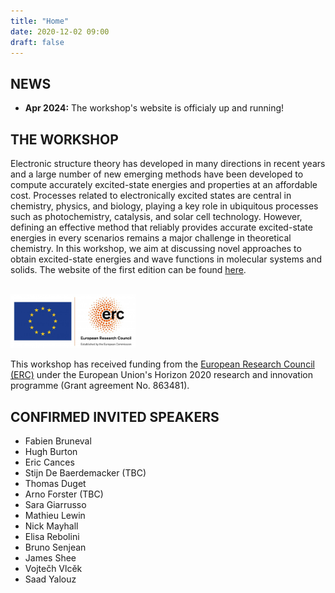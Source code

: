 ```yaml
---
title: "Home"
date: 2020-12-02 09:00
draft: false
---
```


## NEWS

* **Apr 2024:** The workshop's website is officialy up and running!

## THE WORKSHOP

Electronic structure theory has developed in many directions in recent years and a large number of new emerging methods have been developed to compute accurately excited-state energies and properties at an affordable cost.
Processes related to electronically excited states are central in chemistry, physics, and biology, playing a key role in ubiquitous processes such as photochemistry, catalysis, and solar cell technology. However, defining an effective method that reliably provides accurate excited-state energies in every scenarios remains a major challenge in theoretical chemistry. In this workshop, we aim at discussing novel approaches to obtain excited-state energies and wave functions in molecular systems and solids. 
The website of the first edition can be found [here](https://pfloos.github.io/PTEROSOR_midterm_workshop/).
<br><br>

<img src="img/ERC.png" width="200">

This workshop has received funding from the [European Research Council (ERC)](https://erc.europa.eu)
under the European Union's Horizon 2020 research and innovation programme (Grant agreement No. 863481).

## CONFIRMED INVITED SPEAKERS

- Fabien Bruneval
- Hugh Burton
- Eric Cances
- Stijn De Baerdemacker (TBC)
- Thomas Duget
- Arno Forster (TBC)
- Sara Giarrusso
- Mathieu Lewin
- Nick Mayhall
- Elisa Rebolini
- Bruno Senjean
- James Shee
- Vojtečh Vlcěk
- Saad Yalouz


